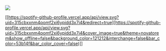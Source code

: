 ### 


<!--
**Naamee/Naamee** is a ✨ _special_ ✨ repository because its `README.md` (this file) appears on your GitHub profile.

Here are some ideas to get you started:

- 🔭 I’m currently working on ...
- 🌱 I’m currently learning ...
- 👯 I’m looking to collaborate on ...
- 🤔 I’m looking for help with ...
- 💬 Ask me about ...
- 📫 How to reach me: ...
- 😄 Pronouns: ...
- ⚡ Fun fact: ...
-->

<p><img src="https://spotify-github-profile.vercel.app/api/view.svg?uid=315cbxxnm4pomf2xi6ypidd3x7i4&cover_image=true&theme=default&show_offline=False&background_color=121212&interchange=false)"></p>

[[https://spotify-github-profile.vercel.app/api/view.svg?uid=315cbxxnm4pomf2xi6ypidd3x7i4&redirect=true][https://spotify-github-profile.vercel.app/api/view.svg?uid=315cbxxnm4pomf2xi6ypidd3x7i4&cover_image=true&theme=novatorem&show_offline=false&background_color=121212&interchange=false&bar_color=53b14f&bar_color_cover=false)]]


